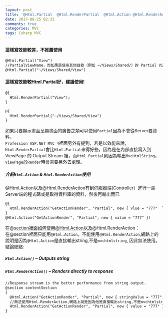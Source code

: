 ```yaml
---
layout: post
title: '@Html.Partial  @Html.RenderPartial  @Html.Action @Html.RenderAction使用'
date: 2017-08-25 02:32
comments: true
categories: MVC
tags: Csharp MVC
---
```

#### 這樣寫效能較差，不推薦使用
```HTML
@Html.Partial("View")
//PartialViewName，而如果是使用其他目錄（例如 ~/Views/Shared/）的 Partial View 檔案，則可以使用檔案路徑。
@Html.Partial("~/Views/Shared/View")
```
#### 這樣寫效能較Html.Partial好，建議使用!
```HTML
@{
  Html.RenderPartial("View");
}

@{
  Html.RenderPartial("~/Views/Shared/View")
}
```
如果只要顯示畫面呈顯畫面的廣告之類可以使用`Partial`因為不會從Server要資料。<br>
`Profession ASP.NET MVC 4`裡面另外有提到，若是以效能來說，`Html.RenderPartial`會比`Html.Partial`來得好些，因為是在內部直接寫入到 ViewPage 的 Output Stream 裡，而`Html.Partial`則因為輸出`MvcHtmlString`，`ViewPage`於`Render`時會需要另外去處理。

##### 介紹`Html.Action` & `Html.RenderAction`使用
@Html.Action以及@Html.RenderAction有到伺服器端(Controller）進行一些Server端的程式碼或是取得資料庫的資料，然後再輸出而已
```HTML
@{
  Html.RenderAction("GetActionRender", "Partial", new { vlue = "777"  });
}
@Html.Action("GetActionRender", "Partial", new { value = "777" })
```
在@section裡面如何使用@Html.Action以及@Html.RenderAction：<br>
在@section裡面只能用`@Html.Action`，不能使用`@Html.RenderAction`,網路上的說明是因為`@Html.Action`是直接輸出string,不是`mvchtmlstring`, 因此無法使用。<br>
結論總結:
##### `Html.Action()` – Outputs string
##### `Html.RenderAction()` – Renders directly to response
```HTML
//Response stream is the better performance from string output.
@section contentSection
{
  @Html.Action("GetActionRender", "Partial", new { stringValue = "777", intValue = 888 });
  //無法使用Html.RenderAction,網路上說是因為他是直接輸出string,不是mvchtmlstring, 因此無法使用
  Html.RenderAction("GetActionRender", "Partial", new { value = "777" });
}
```